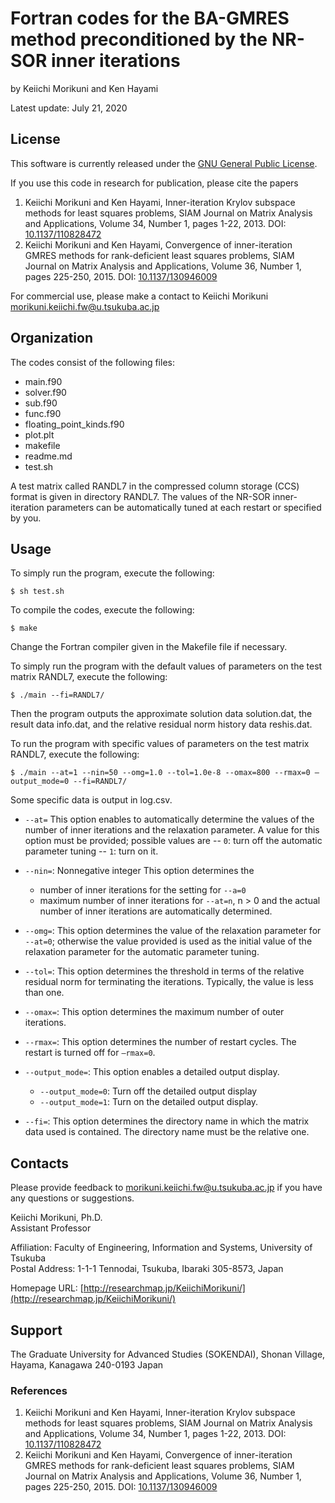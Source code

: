 # Fortran codes for the BA-GMRES method preconditioned by the NR-SOR inner iterations

by Keiichi Morikuni and Ken Hayami

Latest update: July 21, 2020


## License

This software is currently released under the [GNU General Public License](http://www.gnu.org/copyleft/gpl.html).

If you use this code in research for publication, please cite the papers

1. Keiichi Morikuni and Ken Hayami, Inner-iteration Krylov subspace methods for least squares problems, SIAM Journal on Matrix Analysis and Applications, Volume 34, Number 1, pages 1-22, 2013. DOI: [10.1137/110828472](https://doi.org/10.1137/110828472)
2. Keiichi Morikuni and Ken Hayami, Convergence of inner-iteration GMRES methods for rank-deficient least squares problems, SIAM Journal on Matrix Analysis and Applications, Volume 36, Number 1, pages 225-250, 2015. DOI: [10.1137/130946009](https://doi.org/10.1137/130946009)

For commercial use, please make a contact to
Keiichi Morikuni [morikuni.keiichi.fw@u.tsukuba.ac.jp](mailto:morikuni.keiichi.fw@u.tsukuba.ac.jp)



## Organization

The codes consist of the following files:

* main.f90
* solver.f90
* sub.f90
* func.f90
* floating_point_kinds.f90
* plot.plt
* makefile
* readme.md
* test.sh

A test matrix called RANDL7 in the compressed column storage (CCS) format
is given in directory RANDL7. The values of the NR-SOR inner-iteration
parameters can be automatically tuned at each restart or specified by you.

## Usage

To simply run the program, execute the following:

```
$ sh test.sh
```

To compile the codes, execute the following:

```
$ make
```

Change the Fortran compiler given in the Makefile file if necessary.

To simply run the program with the default values of parameters on the test matrix RANDL7, execute the following:

```
$ ./main --fi=RANDL7/
```
Then the program outputs the approximate solution data solution.dat, the result data info.dat, and the relative residual norm history data reshis.dat.

To run the program with specific values of parameters on the test matrix RANDL7, execute the following:

```
$ ./main --at=1 --nin=50 --omg=1.0 --tol=1.0e-8 --omax=800 --rmax=0 —output_mode=0 --fi=RANDL7/
```

Some specific data is output in log.csv.


- `--at=`
This option enables to automatically determine the values of the number of inner
iterations and the relaxation parameter. A value for this option must be provided;
possible values are
-- `0`: turn off the automatic parameter tuning
-- `1`: turn on it.

- `--nin=`: Nonnegative integer
This option determines the  
	- number of inner iterations for the setting for `--a=0`
	- maximum number of inner iterations for `--at=n`, n > 0 and the actual number of inner iterations are automatically determined.

- `--omg=`: This option determines the value of the relaxation parameter for `--at=0`; otherwise the value provided is used as the initial value of the relaxation parameter for the automatic parameter tuning.

- `--tol=`: This option determines the threshold in terms of the relative residual norm for terminating the iterations. Typically, the value is less than one.

- `--omax=`: This option determines the maximum number of outer iterations.

- `--rmax=`: This option determines the number of restart cycles. The restart is turned off for `—rmax=0`.

- `--output_mode=`: This option enables a detailed output display.  
	- `--output_mode=0`: Turn off the detailed output display  
	- `--output_mode=1`: Turn on the detailed output display.

- `--fi=`: This option determines the directory name in which the matrix data used is contained. 
The directory name must be the relative one.

## Contacts

Please provide feedback to [morikuni.keiichi.fw@u.tsukuba.ac.jp](mailto:morikuni.keiichi.fw@u.tsukuba.ac.jp) if you have any questions or suggestions.

Keiichi Morikuni, Ph.D.  
Assistant Professor

Affiliation: Faculty of Engineering, Information and Systems, University of Tsukuba  
Postal Address: 1-1-1 Tennodai, Tsukuba, Ibaraki 305-8573, Japan

Homepage URL: [http://researchmap.jp/KeiichiMorikuni/](http://researchmap.jp/KeiichiMorikuni/)

## Support

The Graduate University for Advanced Studies (SOKENDAI), Shonan Village, Hayama, Kanagawa 240-0193 Japan


### References

1. Keiichi Morikuni and Ken Hayami, Inner-iteration Krylov subspace methods for least squares problems, SIAM Journal on Matrix Analysis and Applications, Volume 34, Number 1, pages 1-22, 2013. DOI: [10.1137/110828472](https://doi.org/10.1137/110828472)
2. Keiichi Morikuni and Ken Hayami, Convergence of inner-iteration GMRES methods for rank-deficient least squares problems, SIAM Journal on Matrix Analysis and Applications, Volume 36, Number 1, pages 225-250, 2015. DOI: [10.1137/130946009](https://doi.org/10.1137/130946009)

